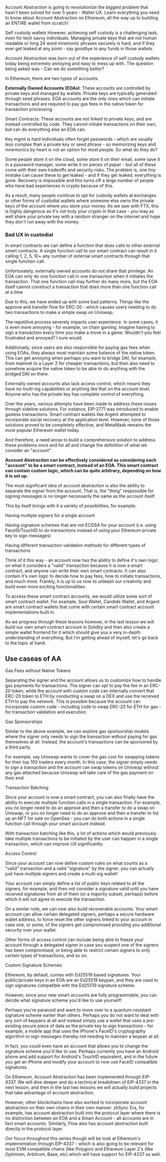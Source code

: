Account Abstraction is going to revolutionize the biggest problem that hasn't been solved for over 5 years - Wallet UX. Learn everything you need to know about Account Abstraction on Ethereum, all the way up to building an ENTIRE wallet from scratch!

Self custody wallets
However, achieving self custody is a challenging task, even for tech savvy individuals. Managing private keys that are not human readable or long 24 word mnemonic phrases securely is hard, and if they ever get leaked at any point - say goodbye to any funds in those wallets.


Account Abstraction was born out of the experience of self custody wallets today being extremely annoying and easy to mess up with. The question being asked was - Can we do something better?

In Ethereum, there are two types of accounts:

**Externally Owned Accounts (EOAs)**: These accounts are controlled by private keys and managed by wallets. Private keys are typically generated through seed phrases. EOA accounts are the only ones which can initiate transactions and are required to pay gas fees in the native token for transaction processing.

Smart Contracts: These accounts are not linked to private keys, and are instead controlled by code. They cannot initiate transactions on their own, but can do everything else an EOA can.

Key mgmt is hard
Individuals often forget passwords - which are usually less complex than a private key or seed phrase - so memorizing keys and mnemonics by heart is not an option for most people. So what do they do?



Some people store it on the cloud, some store it on their email, some save it in a password manager, some write it on pieces of paper - but all of these come with their own tradeoffs and security risks. The problem is, one tiny mistake can cause these to get leaked - and if they get leaked, everything is gone. Recovery is impossible and this turns off a large number of people who have bad experiences in crypto because of this.

As a result, many people continue to opt for custody wallets at exchanges or other forms of custodial wallets where someone else owns the private keys of the account where you store your money. As we saw with FTX, this is highly dangerous as it's not truly your crypto in that case - you may as well share your private key with a random stranger on the internet and hope they don't run away with the money.

### Bad UX in custodial
In smart contracts we can define a function that does calls to other external smart contracts. A single function call to our smart contract can result in it calling 1, 2, 5, 10+ any number of external smart contracts through that single function call.


Unfortunately, externally owned accounts do not share that privilege. An EOA can only do one function call in one transaction when it initiates the transaction. That one function call may further do many more, but the EOA itself cannot construct a transaction that does more than one function call at a time

Due to this, we have ended up with some bad patterns. Things like the approve and transfer flow for ERC-20 - which causes users needing to do two transactions to make a simple swap on Uniswap. 

The repetitive process severely impacts user experience. In some cases, it is even more annoying - for example, on chain gaming. Imagine having to sign a transaction every time you make a move in a game. Wouldn't you feel frustrated and annoyed? I sure would.


Additionally, since users are also responsible for paying gas fees when using EOAs, they always must maintain some balance of the native token. This can get annoying when perhaps you want to bridge DAI, for example, from mainnet to a Layer 2 for cheaper transactions, but then also need to somehow acquire the native token to be able to do anything with the bridged DAI on there.



Externally owned accounts also lack access control, which means they have no multi-sig capabilities or anything like that on the account level. Anyone who has the private key has complete control of everything.

Over the years, various attempts have been made to address these issues through sideline solutions. For instance, EIP-2771 was introduced to enable gasless transactions. Smart contract wallets like Argent attempted to incorporate social recovery at the application level. However, none of those solutions proved to be completely effective, and MetaMask remains the most popular Ethereum wallet today.

And therefore, a need arose to build a comprehensive solution to address these problems once and for all and change the definition of what we consider an "account".

**Account Abstraction can be effectively considered as considering each "account" to be a smart contract, instead of an EOA. This smart contract can contain custom logic, which can be quite arbitrary, depending on how it is set up.**

The most significant idea of account abstraction is also the ability to separate the signer from the account. That is, the "thing" responsible for signing messages is no longer necessarily the same as the account itself.

This by itself brings with it a variety of possibilities, for example:

Having multiple signers for a single account

Having signature schemes that are not ECDSA for your account (i.e. using FaceID/TouchID to do transactions instead of using your Ethereum private key to sign messages)

Having different transaction validation methods for different types of transactions

Think of it this way - an account now has the ability to define it's own logic on what it considers a "valid" transaction because it is now a smart contract, and anyone can write their own smart contracts. It can also contain it's own logic to decide how to pay fees, how to initiate transactions, and much more. Frankly, it is up to us now to unleash our creativity and build even more exciting functionalities.

To access these smart contract accounts, we would utilize some sort of smart contract wallet. For example, Soul Wallet, Candide Wallet, and Argent are smart contract wallets that come with certain smart contract account implementations built in.

As we progress through these lessons however, in the last lesson we will build our own smart contract account in Solidity and then also create a simple wallet frontend for it which should give you a very in-depth understanding of everything. But I'm getting ahead of myself, let's go back to the topic at hand.

## Use caseas of AA
Gas Fees without Native Tokens

Separating the signer and the account allows us to customize how to handle gas payments for transactions. The signer can opt to pay the fee in an ERC-20 token, while the account with custom code can internally convert that ERC-20 token to ETH by conducting a swap on a DEX and use the received ETH to pay the network. This is possible because the account can incorporate custom code - including code to swap ERC-20 for ETH for gas - for transaction validation and execution.

Gas Sponsorships

Similar to the above example, we can explore gas sponsorship models where the signer only needs to sign the transaction without paying for gas themselves at all. Instead, the account's transactions can be sponsored by a third party.

For example, say Uniswap wants to cover the gas cost for swapping tokens for their top 100 traders every month. In this case, the signer simply needs to sign a transaction and the account can swap tokens on Uniswap without any gas attached because Uniswap will take care of the gas payment on their end.

Transaction Batching

Since your account is now a smart contract, you can also finally have the ability to execute multiple function calls in a single transaction. For example, you no longer need to do an approve and then a transfer to do a swap on Uniswap, or you no longer need to do an approve and then a transfer to list up an NFT for sale on OpenSea - you can do both actions in a single function call through your smart account instead.

With transaction batching like this, a lot of actions which would previously take multiple transactions to be initiated by the user can happen in a single transaction, which can improve UX significantly.

Access Control

Since your account can now define custom rules on what counts as a "valid" transaction and a valid "signature" by the signer, you can actually just have multiple signers and create a multi-sig wallet!

Your account can simply define a list of public keys related to all the signers, for example, and then not consider a signature valid until you have received signatures from all of them (or a majority subset, perhaps) before which it will not agree to execute the transaction.


On a similar note, we can now also build recoverable accounts. Your smart account can allow certain delegated signers, perhaps a secure hardware wallet address, to force reset the other signers linked to your account in case one, or some, of the signers get compromised providing you additional security over your wallet.

Other forms of access control can include being able to freeze your account through a delegated signer in case you suspect one of the signers has been compromised, or being able to restrict certain signers to only certain types of transactions, and so on.

Custom Signature Schemes

Ethereum, by default, comes with Ed25519 based signatures. Your public/private keys in an EOA are an Ed25519 keypair, and they are used to sign signatures compatible with the Ed25519 signature scheme.


However, since your new smart accounts are fully programmable, you can decide what signature scheme you'd like to use yourself! 

Perhaps you're paranoid and want to move over to a quantum-resistant signature scheme earlier than others. Perhaps you do not want to deal with any sort of keypairs at all and instead simply use a wallet that uses a pre-existing secure piece of data as the private key to sign transactions - for example, a mobile app that uses the iPhone's FaceID's cryptography algorithm to sign messages thereby not needing to maintain a keypair at all. 

In fact, you could even have an account that allows you to change the signature scheme you'd like to use. Perhaps currently you have an Android phone and add support for Android's TouchID equivalent, and in the future you get an iPhone and modify your account to now use FaceID compatible signatures.

On Ethereum, Account Abstraction has been implemented through EIP-4337. We will dive deeper and do a technical breakdown of EIP-4337 in the next lesson, and then in the last two lessons we will actually build projects that take advantage of account abstraction.

However, other blockchains have also worked to incorporate account abstraction on their own chains in their own manner. zkSync Era, for example, has account abstraction built into the protocol layer where there is no distinction between an EOA and a Smart Account - all accounts are in fact smart accounts. Similarly, Flow also has account abstraction built directly in the protocol layer.

Our focus throughout this series though will be look at Ethereum's implementation through EIP-4337 - which is also going to be relevant for most EVM compatible chains (like Polygon) and Ethereum Layer 2's (like Optimism, Arbitrum, Base, etc) which will have support for EIP-4337 as well.



